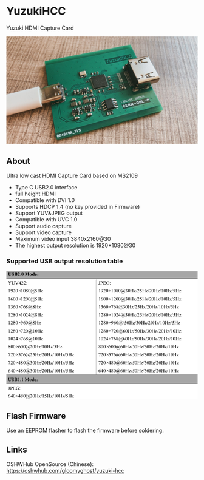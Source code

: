 # YuzukiHCC
Yuzuki HDMI Capture Card

![main](bitmap/IMG_5684.JPG)

## About

Ultra low cast HDMI Capture Card based on MS2109

- Type C USB2.0 interface
- full height HDMI
- Compatible with DVI 1.0
- Supports HDCP 1.4 (no key provided in Firmware)
- Support YUV&JPEG output
- Compatible with UVC 1.0
- Support audio capture
- Support video capture
- Maximum video input 3840x2160@30
- The highest output resolution is 1920*1080@30

### Supported USB output resolution table

![res](Bitmap/reslist.png)

## Flash Firmware

Use an EEPROM flasher to flash the firmware before soldering.

## Links

OSHWHub OpenSource (Chinese): https://oshwhub.com/gloomyghost/yuzuki-hcc





